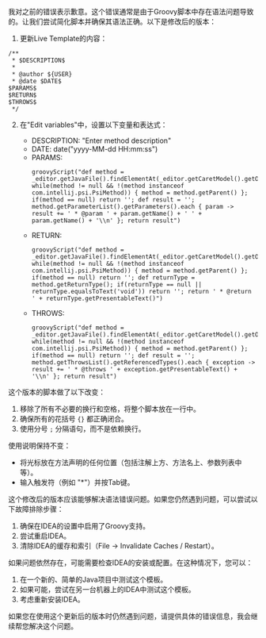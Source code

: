 我对之前的错误表示歉意。这个错误通常是由于Groovy脚本中存在语法问题导致的。让我们尝试简化脚本并确保其语法正确。以下是修改后的版本：

1. 更新Live Template的内容：

```
/**
 * $DESCRIPTION$
 *
 * @author ${USER}
 * @date $DATE$
$PARAMS$
$RETURN$
$THROWS$
 */
```

2. 在"Edit variables"中，设置以下变量和表达式：

   - DESCRIPTION: "Enter method description"
   - DATE: date("yyyy-MM-dd HH:mm:ss")
   - PARAMS:
     ```
     groovyScript("def method = _editor.getJavaFile().findElementAt(_editor.getCaretModel().getOffset()).getParent().getParent(); while(method != null && !(method instanceof com.intellij.psi.PsiMethod)) { method = method.getParent() }; if(method == null) return ''; def result = ''; method.getParameterList().getParameters().each { param -> result += ' * @param ' + param.getName() + ' ' + param.getName() + '\\n' }; return result")
     ```
   - RETURN:
     ```
     groovyScript("def method = _editor.getJavaFile().findElementAt(_editor.getCaretModel().getOffset()).getParent().getParent(); while(method != null && !(method instanceof com.intellij.psi.PsiMethod)) { method = method.getParent() }; if(method == null) return ''; def returnType = method.getReturnType(); if(returnType == null || returnType.equalsToText('void')) return ''; return ' * @return ' + returnType.getPresentableText()")
     ```
   - THROWS:
     ```
     groovyScript("def method = _editor.getJavaFile().findElementAt(_editor.getCaretModel().getOffset()).getParent().getParent(); while(method != null && !(method instanceof com.intellij.psi.PsiMethod)) { method = method.getParent() }; if(method == null) return ''; def result = ''; method.getThrowsList().getReferencedTypes().each { exception -> result += ' * @throws ' + exception.getPresentableText() + '\\n' }; return result")
     ```

这个版本的脚本做了以下改变：

1. 移除了所有不必要的换行和空格，将整个脚本放在一行中。
2. 确保所有的花括号 `{}` 都正确闭合。
3. 使用分号 `;` 分隔语句，而不是依赖换行。

使用说明保持不变：

- 将光标放在方法声明的任何位置（包括注解上方、方法名上、参数列表中等）。
- 输入触发符（例如 "*"）并按Tab键。

这个修改后的版本应该能够解决语法错误问题。如果您仍然遇到问题，可以尝试以下故障排除步骤：

1. 确保在IDEA的设置中启用了Groovy支持。
2. 尝试重启IDEA。
3. 清除IDEA的缓存和索引（File -> Invalidate Caches / Restart）。

如果问题依然存在，可能需要检查IDEA的安装或配置。在这种情况下，您可以：

1. 在一个新的、简单的Java项目中测试这个模板。
2. 如果可能，尝试在另一台机器上的IDEA中测试这个模板。
3. 考虑重新安装IDEA。

如果您在使用这个更新后的版本时仍然遇到问题，请提供具体的错误信息，我会继续帮您解决这个问题。
